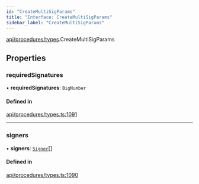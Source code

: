 ```yaml
---
id: "CreateMultiSigParams"
title: "Interface: CreateMultiSigParams"
sidebar_label: "CreateMultiSigParams"
---
```


[api/procedures/types](../../../../../modules/API/Procedures/Types/Types.md).CreateMultiSigParams

## Properties

### requiredSignatures

• **requiredSignatures**: `BigNumber`

#### Defined in

[api/procedures/types.ts:1091](https://github.com/PolymeshAssociation/polymesh-sdk/blob/372a67e5d/src/api/procedures/types.ts#L1091)

___

### signers

• **signers**: [`Signer`](../../../../../modules/Types/Types.md#signer)[]

#### Defined in

[api/procedures/types.ts:1090](https://github.com/PolymeshAssociation/polymesh-sdk/blob/372a67e5d/src/api/procedures/types.ts#L1090)
